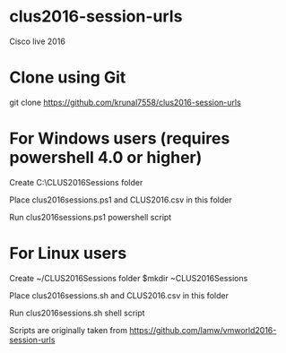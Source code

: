 # clus2016-session-urls
Cisco live 2016

# Clone using Git
git clone https://github.com/krunal7558/clus2016-session-urls

# For Windows users (requires powershell 4.0 or higher)

Create C:\CLUS2016Sessions folder

Place clus2016sessions.ps1 and CLUS2016.csv in this folder

Run clus2016sessions.ps1 powershell script


# For Linux users 

Create ~/CLUS2016Sessions folder 
$mkdir ~CLUS2016Sessions

Place clus2016sessions.sh and CLUS2016.csv in this folder

Run clus2016sessions.sh shell script


Scripts are originally taken from https://github.com/lamw/vmworld2016-session-urls

